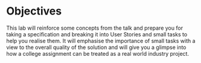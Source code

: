 # Objectives

This lab will reinforce some concepts from the talk and prepare you for taking a specification and breaking it into User Stories and small tasks to help you realise them. It will emphasise the importance of small tasks with a view to the overall quality of the solution and will give you a glimpse into how a college assignment can be treated as a real world industry project.